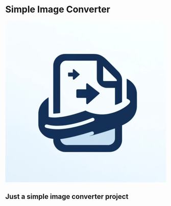 # Simple Image Converter

![Logo](https://github.com/viniciusehonda/simple-image-convert/blob/main/resources/logo.png)

## Just a simple image converter project